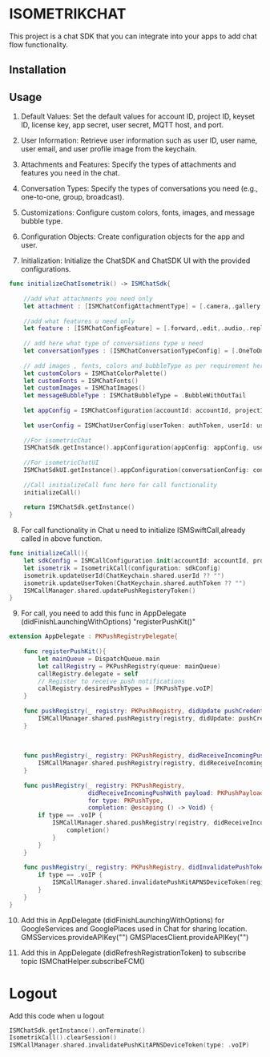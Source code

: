 # ISOMETRIKCHAT

This project is a chat SDK that you can integrate into your apps to add chat flow functionality.

## Installation


## Usage

1. Default Values: Set the default values for account ID, project ID, keyset ID, license key, app secret, user secret, MQTT host, and port.

2. User Information: Retrieve user information such as user ID, user name, user email, and user profile image from the keychain.

3. Attachments and Features: Specify the types of attachments and features you need in the chat.

4. Conversation Types: Specify the types of conversations you need (e.g., one-to-one, group, broadcast).

5. Customizations: Configure custom colors, fonts, images, and message bubble type.

6. Configuration Objects: Create configuration objects for the app and user.

7. Initialization: Initialize the ChatSDK and ChatSDK UI with the provided configurations.

``` swift
func initializeChatIsometrik() -> ISMChatSdk{
    
    //add what attachments you need only
    let attachment : [ISMChatConfigAttachmentType] = [.camera,.gallery,.document,.location,.contact]
    
    //add what features u need only
    let feature : [ISMChatConfigFeature] = [.forward,.edit,.audio,.reply,.audiocall,.videocall,.gif,.reaction]
    
    // add here what type of conversations type u need
    let conversationTypes : [ISMChatConversationTypeConfig] = [.OneToOneConversation,.GroupConversation,.BroadCastConversation]
    
    // add images , fonts, colors and bubbleType as per requirement here
    let customColors = ISMChatColorPalette()
    let customFonts = ISMChatFonts()
    let customImages = ISMChatImages()
    let messageBubbleType : ISMChatBubbleType = .BubbleWithOutTail
    
    let appConfig = ISMChatConfiguration(accountId: accountId, projectId: projectId, keySetId: keysetId, licensekey: licenseKey, MQTTHost: MQTTHost, MQTTPort: MQTTPort, appSecret: appSecret, userSecret: userSecret, authToken: authToken)
    
    let userConfig = ISMChatUserConfig(userToken: authToken, userId: userId, userName: userName, userEmail: userEmail, userProfileImage: userProfileImage)
    
    //For isometricChat
    ISMChatSdk.getInstance().appConfiguration(appConfig: appConfig, userConfig: userConfig)
    
    //For isometricChatUI
    ISMChatSdkUI.getInstance().appConfiguration(conversationConfig: conversationTypes, attachments: attachment, features: feature, customColors: customColors, customFonts: customFonts, customImages: customImages, customMessageBubbleType: messageBubbleType,hideNavigationBarForConversationList : Bool)
    
    //Call initializeCall func here for call functionality
    initializeCall()
    
    return ISMChatSdk.getInstance()
}
```


8. For call functionality in Chat u need to initialize ISMSwiftCall,already called in above function.

``` swift
func initializeCall(){
    let sdkConfig = ISMCallConfiguration.init(accountId: accountId, projectId: projectId, keysetId: keysetId, licenseKey: licenseKey, appSecret: appSecret, userSecret: userSecret)
    let isometrik = IsometrikCall(configuration: sdkConfig)
    isometrik.updateUserId(ChatKeychain.shared.userId ?? "")
    isometrik.updateUserToken(ChatKeychain.shared.authToken ?? "")
    ISMCallManager.shared.updatePushRegisteryToken()
}
```

9. For call, you need to add this func in AppDelegate (didFinishLaunchingWithOptions)
"registerPushKit()"

``` swift
extension AppDelegate : PKPushRegistryDelegate{
    
    func registerPushKit(){
        let mainQueue = DispatchQueue.main
        let callRegistry = PKPushRegistry(queue: mainQueue)
        callRegistry.delegate = self
        // Register to receive push notifications
        callRegistry.desiredPushTypes = [PKPushType.voIP]
    }
    
    func pushRegistry(_ registry: PKPushRegistry, didUpdate pushCredentials: PKPushCredentials, for type: PKPushType) {
        ISMCallManager.shared.pushRegistry(registry, didUpdate: pushCredentials, for: type)
    }
    
    
    
    func pushRegistry(_ registry: PKPushRegistry, didReceiveIncomingPushWith payload: PKPushPayload, for type: PKPushType){
        ISMCallManager.shared.pushRegistry(registry, didReceiveIncomingPushWith: payload, for: .voIP,completion: nil)
    }
    
    func pushRegistry(_ registry: PKPushRegistry,
                      didReceiveIncomingPushWith payload: PKPushPayload,
                      for type: PKPushType,
                      completion: @escaping () -> Void) {
        if type == .voIP {
            ISMCallManager.shared.pushRegistry(registry, didReceiveIncomingPushWith: payload, for: .voIP) {
                completion()
            }
        }
    }
    
    func pushRegistry(_ registry: PKPushRegistry, didInvalidatePushTokenFor type: PKPushType) {
        if type == .voIP {
            ISMCallManager.shared.invalidatePushKitAPNSDeviceToken(registry, type: type)
        }
    }
}
```

10. Add this in AppDelegate (didFinishLaunchingWithOptions) for GoogleServices and GooglePlaces used in Chat for sharing location.
        GMSServices.provideAPIKey("")
        GMSPlacesClient.provideAPIKey("")


11. Add this in AppDelegate (didRefreshRegistrationToken) to subscribe topic
        ISMChatHelper.subscribeFCM()


# Logout

Add this code when u logout

``` swift
ISMChatSdk.getInstance().onTerminate()
IsometrikCall().clearSession()
ISMCallManager.shared.invalidatePushKitAPNSDeviceToken(type: .voIP)
```
